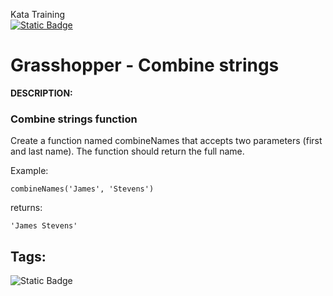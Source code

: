 Kata Training <br>
[![Static Badge](https://img.shields.io/badge/8kyu%20-%20black?style=flat&logo=codewars&labelColor=B1361E&color=black)](Javascript/8kyu)

# Grasshopper - Combine strings

**DESCRIPTION:**

### Combine strings function

Create a function named combineNames that accepts two parameters (first and last name). The function should return the full name.

Example:

`combineNames('James', 'Stevens')`

returns:

`'James Stevens'`

## Tags:

![Static Badge](https://img.shields.io/badge/fundamentals%20-%20purple?style=plastic)